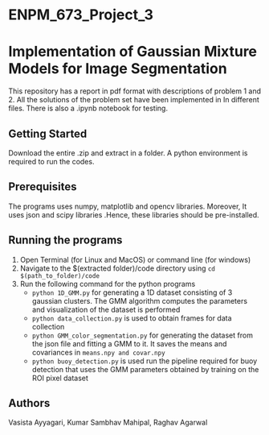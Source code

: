 # ENPM_673_Project_3
# Implementation of Gaussian Mixture Models for Image Segmentation

This repository has a report in pdf format with  descriptions of problem 1 and 2. All the solutions of the problem set have been implemented in In different files. There is also a .ipynb notebook for testing.
## Getting Started
Download the entire .zip and extract in a folder. A python environment is required to run the codes.
## Prerequisites
The programs uses numpy, matplotlib and opencv libraries. Moreover, It uses json and scipy libraries .Hence, these libraries should be pre-installed. 
## Running the programs
1. Open Terminal (for Linux and MacOS) or command line (for windows)
2.  Navigate to the $(extracted folder)/code directory using ```cd $(path_to_folder)/code```
3.  Run the following command for the python programs 
	- ```python 1D_GMM.py``` for generating a 1D dataset consisting of 3 gaussian clusters. The GMM algorithm computes the parameters and visualization of the dataset is performed
    - ```python data_collection.py``` is used to obtain frames for data collection
    - ```python GMM_color_segmentation.py``` for generating the dataset from the json file and fitting a GMM to it. It saves the means and covariances in ```means.npy and covar.npy```
    - ```python buoy_detection.py``` is used run the pipeline required for buoy detection that uses the GMM parameters obtained by training on the ROI pixel dataset

## Authors
Vasista Ayyagari,
Kumar Sambhav Mahipal,
Raghav Agarwal
